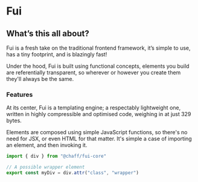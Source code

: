 # Fui

## What’s this all about?

Fui is a fresh take on the traditional frontend framework, it’s simple to use, has a tiny footprint, and is blazingly fast!

Under the hood, Fui is built using functional concepts, elements you build are referentially transparent, so wherever or however you create them they'll always be the same.

### Features

At its center, Fui is a templating engine; a respectably lightweight one, written in highly compressible and optimised code, weighing in at just 329 bytes.

Elements are composed using simple JavaScript functions, so there's no need for JSX, or even HTML for that matter. It's simple a case of importing an element, and then invoking it.

```javascript
import { div } from "@chaff/fui-core"

// A possible wrapper element
export const myDiv = div.attr("class", "wrapper")
```
